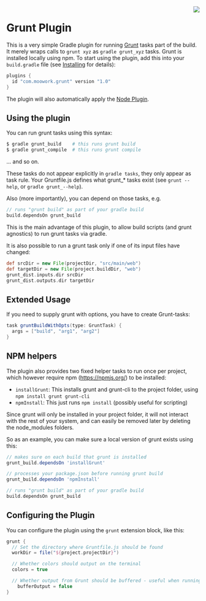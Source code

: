 <img align="right" src="https://raw.githubusercontent.com/srs/gradle-node-plugin/master/docs/assets/grunt.png">

# Grunt Plugin

This is a very simple Gradle plugin for running [Grunt](http://gruntjs.com/) tasks part of the build. It merely 
wraps calls to `grunt xyz` as `gradle grunt_xyz` tasks. Grunt is installed locally using npm. To 
start using the plugin, add this into your `build.gradle` file (see [Installing](installing.md) for details):

```gradle
plugins {
  id "com.moowork.grunt" version "1.0"
}
```

The plugin will also automatically apply the [Node Plugin](node-plugin.md).


## Using the plugin

You can run grunt tasks using this syntax:

```bash
$ gradle grunt_build    # this runs grunt build
$ gradle grunt_compile  # this runs grunt compile
```

... and so on.

These tasks do not appear explicitly in `gradle tasks`, they only appear as task rule.
Your Gruntfile.js defines what grunt_* tasks exist (see `grunt --help`, or `gradle grunt_--help`).

Also (more importantly), you can depend on those tasks, e.g.

```gradle
// runs "grunt build" as part of your gradle build
build.dependsOn grunt_build
```

This is the main advantage of this plugin, to allow build scripts (and grunt agnostics) to run grunt 
tasks via gradle.

It is also possible to run a grunt task only if one of its input files have changed:

```gradle
def srcDir = new File(projectDir, "src/main/web")
def targetDir = new File(project.buildDir, "web")
grunt_dist.inputs.dir srcDir
grunt_dist.outputs.dir targetDir
```


## Extended Usage

If you need to supply grunt with options, you have to create Grunt-tasks:

```gradle
task gruntBuildWithOpts(type: GruntTask) {
  args = ["build", "arg1", "arg2"]
}
```


## NPM helpers

The plugin also provides two fixed helper tasks to run once per project, which
however require npm (https://npmjs.org/) to be installed:

 - `installGrunt`: This installs grunt and grunt-cli to the project folder, using `npm install grunt grunt-cli`
 - `npmInstall`: This just runs `npm install` (possibly useful for scripting)

Since grunt will only be installed in your project folder, it will not interact with the rest of your 
system, and can easily be removed later by deleting the node_modules folders.

So as an example, you can make sure a local version of grunt exists using this:

```gradle
// makes sure on each build that grunt is installed
grunt_build.dependsOn 'installGrunt'

// processes your package.json before running grunt build
grunt_build.dependsOn 'npmInstall'

// runs "grunt build" as part of your gradle build
build.dependsOn grunt_build
```


## Configuring the Plugin

You can configure the plugin using the `grunt` extension block, like this:

```gradle
grunt {
  // Set the directory where Gruntfile.js should be found
  workDir = file("${project.projectDir}")

  // Whether colors should output on the terminal
  colors = true

  // Whether output from Grunt should be buffered - useful when running tasks in parallel
    bufferOutput = false
}
```
